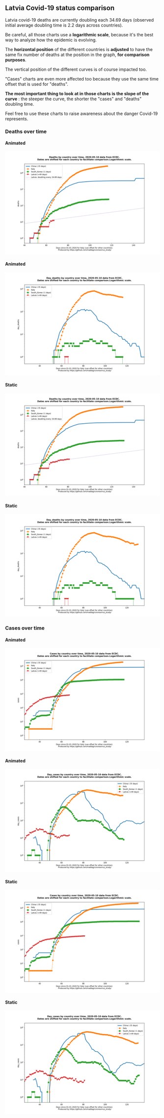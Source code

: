 ## Latvia Covid-19 status comparison 

Latvia covid-19 deaths are currently doubling each 34.69 days (observed initial average doubling time is 2.2 days across countries).



Be careful, all those charts use a **logarithmic scale**, because it's the best way to analyze how the epidemic is evolving.
 
The **horizontal position** of the different countries is **adjusted** to have the same fix number of deaths at the position in the graph, **for comparison purposes**.

The vertical position of the different curves is of course impacted too.

"Cases" charts are even more affected too because they use the same time offset that is used for "deaths".

**The most important thing to look at in those charts is the slope of the curve** : the steeper the curve, the shorter the "cases" and "deaths" doubling time.

Feel free to use these charts to raise awareness about the danger Covid-19 represents. 


 
### Deaths over time
 
#### Animated
![Latvia covid-19 deaths animated chart](https://raw.githubusercontent.com/madlag/coronavirus_study/master/notebooks/graphs/2020-05-10/countries/Latvia/2020-05-10_Latvia_deaths.gif "Latvia covid-19 deaths animated chart")   
 
#### Animated
![Latvia covid-19 daily deaths animated chart](https://raw.githubusercontent.com/madlag/coronavirus_study/master/notebooks/graphs/2020-05-10/countries/Latvia/2020-05-10_Latvia_day_deaths.gif "Latvia covid-19 day_deaths animated chart")   
 
#### Static
![Latvia covid-19 deaths static chart](https://raw.githubusercontent.com/madlag/coronavirus_study/master/notebooks/graphs/2020-05-10/countries/Latvia/2020-05-10_Latvia_deaths.png "Latvia covid-19 deaths static chart")   
 
#### Static
![Latvia covid-19 daily deaths static chart](https://raw.githubusercontent.com/madlag/coronavirus_study/master/notebooks/graphs/2020-05-10/countries/Latvia/2020-05-10_Latvia_day_deaths.png "Latvia covid-19 day_deaths static chart")   

 
### Cases over time
 
#### Animated
![Latvia covid-19 cases animated chart](https://raw.githubusercontent.com/madlag/coronavirus_study/master/notebooks/graphs/2020-05-10/countries/Latvia/2020-05-10_Latvia_cases.gif "Latvia covid-19 cases animated chart")   
 
#### Animated
![Latvia covid-19 daily cases animated chart](https://raw.githubusercontent.com/madlag/coronavirus_study/master/notebooks/graphs/2020-05-10/countries/Latvia/2020-05-10_Latvia_day_cases.gif "Latvia covid-19 day_cases animated chart")   
 
#### Static
![Latvia covid-19 cases static chart](https://raw.githubusercontent.com/madlag/coronavirus_study/master/notebooks/graphs/2020-05-10/countries/Latvia/2020-05-10_Latvia_cases.png "Latvia covid-19 cases static chart")   
 
#### Static
![Latvia covid-19 daily cases static chart](https://raw.githubusercontent.com/madlag/coronavirus_study/master/notebooks/graphs/2020-05-10/countries/Latvia/2020-05-10_Latvia_day_cases.png "Latvia covid-19 day_cases static chart")   

